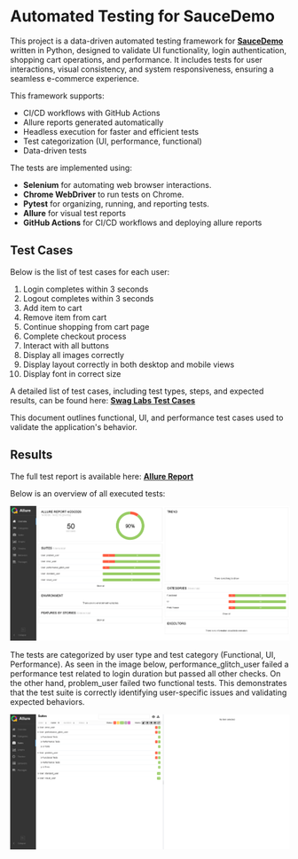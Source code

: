 # **Automated Testing for SauceDemo**

This project is a data-driven automated testing framework for [**SauceDemo**](https://www.saucedemo.com) written in Python, designed to validate UI functionality, 
login authentication, shopping cart operations, and performance. It includes tests for user interactions, visual consistency, and system responsiveness, ensuring a seamless e-commerce experience.


This framework supports:
- CI/CD workflows with GitHub Actions
- Allure reports generated automatically 
- Headless execution for faster and efficient tests
- Test categorization (UI, performance, functional)
- Data-driven tests

The tests are implemented using:
- **Selenium** for automating web browser interactions.
- **Chrome WebDriver** to run tests on Chrome.
- **Pytest** for organizing, running, and reporting tests.
- **Allure** for visual test reports
- **GitHub Actions** for CI/CD workflows and deploying allure reports

## Test Cases
Below is the list of test cases for each user:

1. Login completes within 3 seconds
2. Logout completes within 3 seconds
3. Add item to cart
4. Remove item from cart
5. Continue shopping from cart page
6. Complete checkout process
7. Interact with all buttons
8. Display all images correctly
9. Display layout correctly in both desktop and mobile views
10. Display font in correct size

A detailed list of test cases, including test types, steps, and expected results, can be found here: 
[**Swag Labs Test Cases**](https://docs.google.com/spreadsheets/d/1QyHx-_dJrUHkXe4uBeoVitd3-3S0u8P9eQRnES6aiCM/edit?usp=sharing)

This document outlines functional, UI, and performance test cases used to validate the application's behavior.

## Results
The full test report is available here:  [**Allure Report**](https://enerko.github.io/saucedemo-selenium-tests/)

Below is an overview of all executed tests:

![Allure report](assets/allure-overview.png)

The tests are categorized by user type and test category (Functional, UI, Performance). As seen in the image below, performance_glitch_user failed a performance test related to login duration but passed all other checks. On the other hand, problem_user failed two functional tests. This demonstrates that the test suite is correctly identifying user-specific issues and validating expected behaviors.

![Allure details](assets/allure-suites.png)

